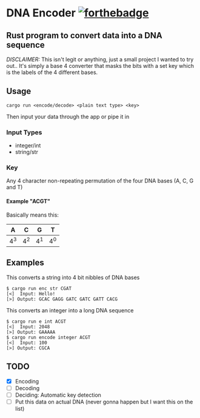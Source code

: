 # DNA Encoder [![forthebadge](https://forthebadge.com/images/badges/built-with-science.svg)](https://forthebadge.com)
## Rust program to convert data into a DNA sequence

*DISCLAIMER:* This isn't legit or anything, just a small project I wanted to try out..
It's simply a base 4 converter that masks the bits with a set key which is the labels of the 4 different bases.

## Usage
```
cargo run <encode/decode> <plain text type> <key>
```
Then input your data through the app or pipe it in

### Input Types
- integer/int
- string/str

### Key
Any 4 character non-repeating permutation of the four DNA bases (A, C, G and T)

#### Example "ACGT"
Basically means this:

| A | C | G | T |
|---|---|---|---|
| 4<sup>3</sup> | 4<sup>2</sup> | 4<sup>1</sup> | 4<sup>0</sup> |


## Examples
This converts a string into 4 bit nibbles of DNA bases
```
$ cargo run enc str CGAT
[<]  Input: Hello!
[>] Output: GCAC GAGG GATC GATC GATT CACG
```
This converts an integer into a long DNA sequence
```
$ cargo run e int ACGT
[<]  Input: 2048
[>] Output: GAAAAA
$ cargo run encode integer ACGT
[<]  Input: 100
[>] Output: CGCA

```

## TODO
- [x] Encoding
- [ ] Decoding
- [ ] Deciding: Automatic key detection
- [ ] Put this data on actual DNA (never gonna happen but I want this on the list)
